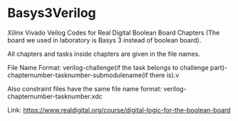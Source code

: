 # Basys3Verilog
Xilinx Vivado Veilog Codes for Real Digital Boolean Board Chapters (The board we used in laboratory is Basys 3 instead of boolean board).

All chapters and tasks inside chapters are given in the file names. 

File Name Format: verilog-challenge(if the task belongs to challenge part)-chapternumber-tasknumber-submodulename(if there is).v

Also constraint files have the same file name format: verilog-chapternumber-tasknumber.xdc

Link: https://www.realdigital.org/course/digital-logic-for-the-boolean-board 
